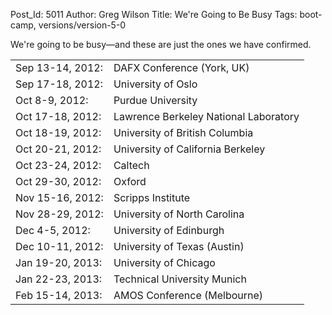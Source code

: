 Post_Id: 5011
Author: Greg Wilson
Title: We're Going to Be Busy
Tags: boot-camp, versions/version-5-0

<p>We're going to be busy&mdash;and these are just the ones we have confirmed.</p>
<table>
<tbody>
<tr>
<td>Sep 13-14, 2012:</td>
<td>DAFX Conference (York, UK)</td>
</tr>
<tr>
<td>Sep 17-18, 2012:</td>
<td>University of Oslo</td>
</tr>
<tr>
<td>Oct 8-9, 2012:</td>
<td>Purdue University</td>
</tr>
<tr>
<td>Oct 17-18, 2012:</td>
<td>Lawrence Berkeley National Laboratory</td>
</tr>
<tr>
<td>Oct 18-19, 2012:</td>
<td>University of British Columbia</td>
</tr>
<tr>
<td>Oct 20-21, 2012:</td>
<td>University of California Berkeley</td>
</tr>
<tr>
<td>Oct 23-24, 2012:</td>
<td>Caltech</td>
</tr>
<tr>
<td>Oct 29-30, 2012:</td>
<td>Oxford</td>
</tr>
<tr>
<td>Nov 15-16, 2012:</td>
<td>Scripps Institute</td>
</tr>
<tr>
<td>Nov 28-29, 2012:</td>
<td>University of North Carolina</td>
</tr>
<tr>
<td>Dec 4-5, 2012:</td>
<td>University of Edinburgh</td>
</tr>
<tr>
<td>Dec 10-11, 2012:</td>
<td>University of Texas (Austin)</td>
</tr>
<tr>
<td>Jan 19-20, 2013:</td>
<td>University of Chicago</td>
</tr>
<tr>
<td>Jan 22-23, 2013:</td>
<td>Technical University Munich</td>
</tr>
<tr>
<td>Feb 15-14, 2013:</td>
<td>AMOS Conference (Melbourne)</td>
</tr>
</tbody>
</table>
